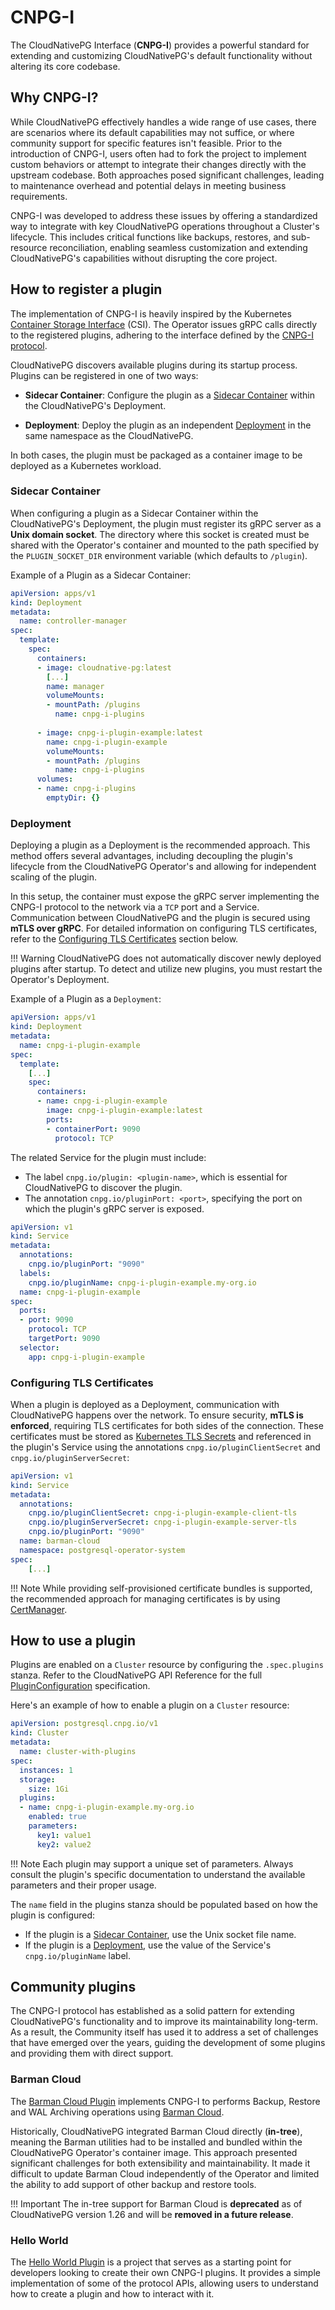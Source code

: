 # CNPG-I
<!-- SPDX-License-Identifier: CC-BY-4.0 -->

The CloudNativePG Interface (**CNPG-I**) provides a powerful standard for extending and customizing CloudNativePG's default 
functionality without altering its core codebase.

## Why CNPG-I?

While CloudNativePG effectively handles a wide range of use cases, there are scenarios where its default capabilities 
may not suffice, or where community support for specific features isn't feasible. Prior to the introduction of CNPG-I, 
users often had to fork the project to implement custom behaviors or attempt to integrate their changes directly with 
the upstream codebase. Both approaches posed significant challenges, leading to maintenance overhead and potential 
delays in meeting business requirements.

CNPG-I was developed to address these issues by offering a standardized way to integrate with key CloudNativePG 
operations throughout a Cluster's lifecycle. This includes critical functions like backups, restores, and sub-resource
reconciliation, enabling seamless customization and extending CloudNativePG's capabilities without disrupting the
core project.

## How to register a plugin

The implementation of CNPG-I is heavily inspired by the Kubernetes
[Container Storage Interface](https://kubernetes.io/blog/2019/01/15/container-storage-interface-ga/)
(CSI). 
The Operator issues gRPC calls directly to the registered plugins,  adhering to the interface
defined by the [CNPG-I protocol](https://github.com/cloudnative-pg/cnpg-i/blob/main/docs/protocol.md).

CloudNativePG discovers available plugins during its startup process. Plugins can be registered in one of two ways:

- **Sidecar Container**: Configure the plugin as a 
[Sidecar Container](https://kubernetes.io/docs/concepts/workloads/pods/sidecar-containers/) within the CloudNativePG's
Deployment.

- **Deployment**: Deploy the plugin as an independent 
[Deployment](https://kubernetes.io/docs/concepts/workloads/controllers/deployment/) in the same namespace as the CloudNativePG.

In both cases, the plugin must be packaged as a container image to be deployed as a Kubernetes workload.

### Sidecar Container

When configuring a plugin as a Sidecar Container within the CloudNativePG's Deployment, the plugin must register its gRPC 
server as a **Unix domain socket**. The directory where this socket is created must be shared with the Operator's container 
and mounted to the path specified by the `PLUGIN_SOCKET_DIR` environment variable (which defaults to `/plugin`).

Example of a Plugin as a Sidecar Container:

```yaml
apiVersion: apps/v1
kind: Deployment
metadata:
  name: controller-manager
spec:
  template:
    spec:
      containers:
      - image: cloudnative-pg:latest
        [...]
        name: manager
        volumeMounts:
        - mountPath: /plugins
          name: cnpg-i-plugins
            
      - image: cnpg-i-plugin-example:latest
        name: cnpg-i-plugin-example
        volumeMounts:
        - mountPath: /plugins
          name: cnpg-i-plugins
      volumes:
      - name: cnpg-i-plugins
        emptyDir: {}
```

### Deployment

Deploying a plugin as a Deployment is the recommended approach. This method offers several advantages,
including decoupling the plugin's lifecycle from the CloudNativePG Operator's and allowing for independent scaling of
the plugin.

In this setup, the container must expose the gRPC server implementing the CNPG-I protocol to the network via a `TCP` 
port and a Service. Communication between CloudNativePG and the plugin is secured using **mTLS over gRPC**. 
For detailed information on configuring TLS certificates, refer to the
[Configuring TLS Certificates](#configuring-tls-certificates) section below.

!!! Warning
    CloudNativePG does not automatically discover newly deployed plugins after startup.
    To detect and utilize new plugins, you must restart the Operator's Deployment.

Example of a Plugin as a `Deployment`:

```yaml
apiVersion: apps/v1
kind: Deployment
metadata:
  name: cnpg-i-plugin-example
spec:
  template:
    [...]
    spec:
      containers:
      - name: cnpg-i-plugin-example
        image: cnpg-i-plugin-example:latest
        ports:
        - containerPort: 9090
          protocol: TCP
```
The related Service for the plugin must include:

- The label `cnpg.io/plugin: <plugin-name>`, which is essential for CloudNativePG to discover the plugin.
- The annotation `cnpg.io/pluginPort: <port>`, specifying the port on which the plugin's gRPC server is exposed.

```yaml
apiVersion: v1
kind: Service
metadata:
  annotations:
    cnpg.io/pluginPort: "9090"
  labels:
    cnpg.io/pluginName: cnpg-i-plugin-example.my-org.io
  name: cnpg-i-plugin-example
spec:
  ports:
  - port: 9090
    protocol: TCP
    targetPort: 9090
  selector:
    app: cnpg-i-plugin-example
```

### Configuring TLS Certificates

When a plugin is deployed as a Deployment, communication with CloudNativePG happens over the network. To
ensure security, **mTLS is enforced**, requiring TLS certificates for both sides of the connection.
These certificates must be stored as
[Kubernetes TLS Secrets](https://kubernetes.io/docs/concepts/configuration/secret/#tls-secrets) and referenced in the 
plugin's Service using the annotations `cnpg.io/pluginClientSecret` and `cnpg.io/pluginServerSecret`:

```yaml
apiVersion: v1
kind: Service
metadata:
  annotations:
    cnpg.io/pluginClientSecret: cnpg-i-plugin-example-client-tls
    cnpg.io/pluginServerSecret: cnpg-i-plugin-example-server-tls
    cnpg.io/pluginPort: "9090"
  name: barman-cloud
  namespace: postgresql-operator-system
spec:
    [...]
```

!!! Note
    While providing self-provisioned certificate bundles is supported, the recommended approach for managing certificates 
    is by using [CertManager](https://cert-manager.io).

## How to use a plugin
Plugins are enabled on a `Cluster` resource by configuring the `.spec.plugins` stanza. Refer to the CloudNativePG 
API Reference for the full 
[PluginConfiguration](https://cloudnative-pg.io/documentation/current/cloudnative-pg.v1/#postgresql-cnpg-io-v1-PluginConfiguration)
specification.

Here's an example of how to enable a plugin on a `Cluster` resource:

```yaml
apiVersion: postgresql.cnpg.io/v1
kind: Cluster
metadata:
  name: cluster-with-plugins
spec:
  instances: 1
  storage:
    size: 1Gi
  plugins:
  - name: cnpg-i-plugin-example.my-org.io
    enabled: true
    parameters:
      key1: value1
      key2: value2
```
!!! Note
    Each plugin may support a unique set of parameters. Always consult the plugin's specific documentation to understand 
    the available parameters and their proper usage.

The `name` field in the plugins stanza should be populated based on how the plugin is configured:

- If the plugin is a [Sidecar Container](#sidecar-container), use the Unix socket file name.
- If the plugin is a [Deployment](#deployment), use the value of the Service's
`cnpg.io/pluginName` label.


## Community plugins

The CNPG-I protocol has established as a solid pattern for extending CloudNativePG's functionality
and to improve its maintainability long-term. As a result, the Community itself has used it to address a set
of challenges that have emerged over the years, guiding the development of some plugins and providing them with
direct support.

### Barman Cloud

The [Barman Cloud Plugin](https://github.com/cloudnative-pg/plugin-barman-cloud) implements CNPG-I
to performs Backup, Restore and WAL Archiving operations using
[Barman Cloud](https://docs.pgbarman.org/release/3.12.1/user_guide/barman_cloud.html).

Historically, CloudNativePG integrated Barman Cloud directly (**in-tree**), meaning the Barman utilities had to be installed
and bundled within the CloudNativePG Operator's container image. This approach presented significant challenges for both
extensibility and maintainability. It made it difficult to update Barman Cloud independently of the Operator and limited
the ability to add support of other backup and restore tools.

!!! Important
    The in-tree support for Barman Cloud is **deprecated** as of CloudNativePG version 1.26 and will be **removed in a
    future release**.

### Hello World

The [Hello World Plugin](https://github.com/cloudnative-pg/cnpg-i-hello-world) is a project that serves as a
starting point for developers looking to create their own CNPG-I plugins. It provides a simple implementation
of some of the protocol APIs, allowing users to understand how to create a plugin and how to interact with it.
